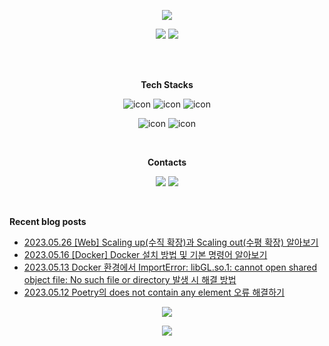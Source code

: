 <p align="center">
<img src="https://capsule-render.vercel.app/api?&type=waving&color=timeAuto&height=180&section=header&text=JS's%20Hub&fontSize=50&animation=fadeIn&fontAlignY=45" />
</p>

<p align="center">
<img src="https://github-readme-stats-git-master-woodywarhol9.vercel.app/api?username=woodywarhol9&show_icons=true&theme=dark">
<a href= "https://solved.ac/woodywarhol9"><img src="http://mazassumnida.wtf/api/generate_badge?boj=woodywarhol9"></a>

</p>

<br>
<br>

<p align="center">
<b>Tech Stacks</b>
</p>

<p align="center">
<img alt= "icon", src ="https://img.shields.io/badge/python-3776AB?style=flat&logo=python&logoColor=white">
<img alt= "icon", src ="https://img.shields.io/badge/mysql-4479A1?style=flat&logo=mysql&logoColor=white">
<img alt= "icon", src ="https://img.shields.io/badge/fastapi-009688?style=flat&logo=fastapi&logoColor=white">
</p>

<p align="center">
<img alt= "icon", src ="https://img.shields.io/badge/pytorch-EE4C2C?style=flat&logo=pytorch&logoColor=white">
<img alt= "icon", src ="https://img.shields.io/badge/pytorchlightning-792EE5?style=flat&logo=pytorchlightning&logoColor=white">
</p> 

<br>
  
<p align="center">
<b>Contacts</b>
</p>

<p align="center">
<a href= "mailto:woodywarhol9@gmail.com"><img src ="https://img.shields.io/badge/gmail-EA4335?style=flat&logo=gmail&logoColor=white"/></a>
<a href= "https://only-wanna.tistory.com/"><img src ="https://img.shields.io/badge/tistory-000000?style=flat&logo=tistory&logoColor=white"/></a>
</p>

<br>


<b>Recent blog posts</b>
- [2023.05.26 [Web] Scaling up(수직 확장)과 Scaling out(수평 확장) 알아보기](https://only-wanna.tistory.com/entry/Web-Scaling-up%EC%88%98%EC%A7%81-%ED%99%95%EC%9E%A5%EA%B3%BC-Scaling-out%EC%88%98%ED%8F%89-%ED%99%95%EC%9E%A5-%EC%95%8C%EC%95%84%EB%B3%B4%EA%B8%B0) <br>
- [2023.05.16 [Docker] Docker 설치 방법 및 기본 명령어 알아보기](https://only-wanna.tistory.com/entry/Docker-Docker-%EC%84%A4%EC%B9%98-%EB%B0%A9%EB%B2%95-%EB%B0%8F-%EA%B8%B0%EB%B3%B8-%EB%AA%85%EB%A0%B9%EC%96%B4-%EC%95%8C%EC%95%84%EB%B3%B4%EA%B8%B0) <br>
- [2023.05.13 Docker 환경에서 ImportError: libGL.so.1: cannot open shared object file: No such file or directory 발생 시 해결 방법](https://only-wanna.tistory.com/entry/Docker-%ED%99%98%EA%B2%BD%EC%97%90%EC%84%9C-ImportError-libGLso1-cannot-open-shared-object-file-No-such-file-or-directory-%EB%B0%9C%EC%83%9D-%EC%8B%9C-%ED%95%B4%EA%B2%B0-%EB%B0%A9%EB%B2%95) <br>
- [2023.05.12 Poetry의 does not contain any element 오류 해결하기](https://only-wanna.tistory.com/entry/Poetry%EC%9D%98-does-not-contain-any-element-%EC%98%A4%EB%A5%98-%ED%95%B4%EA%B2%B0%ED%95%98%EA%B8%B0) <br>

<p align="center">
<img src="https://hits.seeyoufarm.com/api/count/incr/badge.svg?url=https%3A%2F%2Fgithub.com%2FWoodywarhol9%2Fwoodywarhol9&count_bg=%2379C83D&title_bg=%23555555&icon=&icon_color=%23E7E7E7&title=hits&edge_flat=false" />
</p>

<p align="center">
<img src="https://capsule-render.vercel.app/api?type=waving&color=timeAuto&height=100&section=footer" />
</p>
